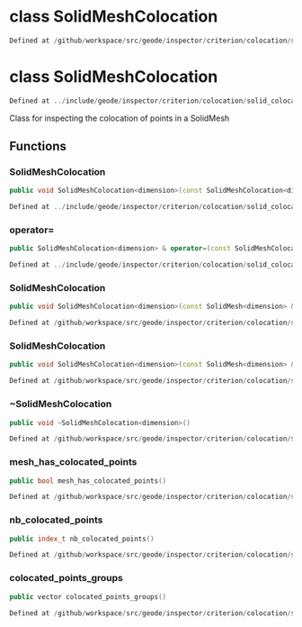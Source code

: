 # class SolidMeshColocation

```cpp
Defined at /github/workspace/src/geode/inspector/criterion/colocation/solid_colocation.cpp#84
```

# class SolidMeshColocation

```cpp
Defined at ../include/geode/inspector/criterion/colocation/solid_colocation.h#41
```

 Class for inspecting the colocation of points in a SolidMesh



## Functions

### SolidMeshColocation

```cpp
public void SolidMeshColocation<dimension>(const SolidMeshColocation<dimension> & )
```

```cpp
Defined at ../include/geode/inspector/criterion/colocation/solid_colocation.h#43
```

### operator=

```cpp
public SolidMeshColocation<dimension> & operator=(const SolidMeshColocation<dimension> & )
```

```cpp
Defined at ../include/geode/inspector/criterion/colocation/solid_colocation.h#43
```

### SolidMeshColocation

```cpp
public void SolidMeshColocation<dimension>(const SolidMesh<dimension> & mesh)
```

```cpp
Defined at /github/workspace/src/geode/inspector/criterion/colocation/solid_colocation.cpp#46
```

### SolidMeshColocation

```cpp
public void SolidMeshColocation<dimension>(const SolidMesh<dimension> & mesh, bool verbose)
```

```cpp
Defined at /github/workspace/src/geode/inspector/criterion/colocation/solid_colocation.cpp#53
```

### ~SolidMeshColocation

```cpp
public void ~SolidMeshColocation<dimension>()
```

```cpp
Defined at /github/workspace/src/geode/inspector/criterion/colocation/solid_colocation.cpp#60
```

### mesh_has_colocated_points

```cpp
public bool mesh_has_colocated_points()
```

```cpp
Defined at /github/workspace/src/geode/inspector/criterion/colocation/solid_colocation.cpp#65
```

### nb_colocated_points

```cpp
public index_t nb_colocated_points()
```

```cpp
Defined at /github/workspace/src/geode/inspector/criterion/colocation/solid_colocation.cpp#71
```

### colocated_points_groups

```cpp
public vector colocated_points_groups()
```

```cpp
Defined at /github/workspace/src/geode/inspector/criterion/colocation/solid_colocation.cpp#77
```



